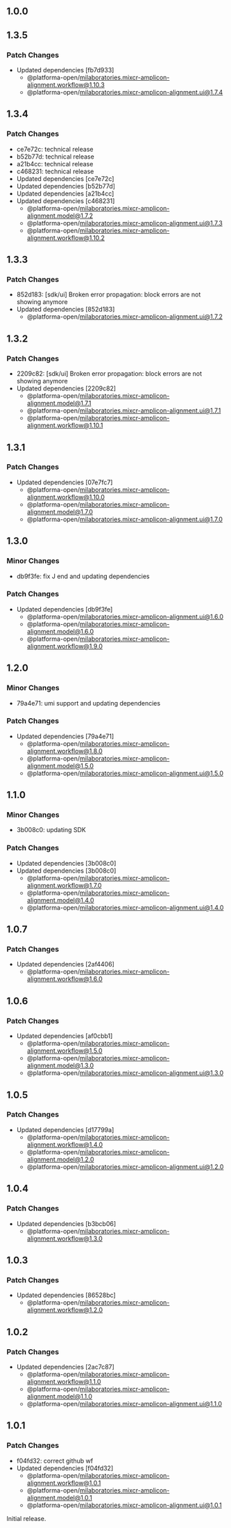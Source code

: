 ## 1.0.0

## 1.3.5

### Patch Changes

- Updated dependencies [fb7d933]
  - @platforma-open/milaboratories.mixcr-amplicon-alignment.workflow@1.10.3
  - @platforma-open/milaboratories.mixcr-amplicon-alignment.ui@1.7.4

## 1.3.4

### Patch Changes

- ce7e72c: technical release
- b52b77d: technical release
- a21b4cc: technical release
- c468231: technical release
- Updated dependencies [ce7e72c]
- Updated dependencies [b52b77d]
- Updated dependencies [a21b4cc]
- Updated dependencies [c468231]
  - @platforma-open/milaboratories.mixcr-amplicon-alignment.model@1.7.2
  - @platforma-open/milaboratories.mixcr-amplicon-alignment.ui@1.7.3
  - @platforma-open/milaboratories.mixcr-amplicon-alignment.workflow@1.10.2

## 1.3.3

### Patch Changes

- 852d183: [sdk/ui] Broken error propagation: block errors are not showing anymore
- Updated dependencies [852d183]
  - @platforma-open/milaboratories.mixcr-amplicon-alignment.ui@1.7.2

## 1.3.2

### Patch Changes

- 2209c82: [sdk/ui] Broken error propagation: block errors are not showing anymore
- Updated dependencies [2209c82]
  - @platforma-open/milaboratories.mixcr-amplicon-alignment.model@1.7.1
  - @platforma-open/milaboratories.mixcr-amplicon-alignment.ui@1.7.1
  - @platforma-open/milaboratories.mixcr-amplicon-alignment.workflow@1.10.1

## 1.3.1

### Patch Changes

- Updated dependencies [07e7fc7]
  - @platforma-open/milaboratories.mixcr-amplicon-alignment.workflow@1.10.0
  - @platforma-open/milaboratories.mixcr-amplicon-alignment.model@1.7.0
  - @platforma-open/milaboratories.mixcr-amplicon-alignment.ui@1.7.0

## 1.3.0

### Minor Changes

- db9f3fe: fix J end and updating dependencies

### Patch Changes

- Updated dependencies [db9f3fe]
  - @platforma-open/milaboratories.mixcr-amplicon-alignment.ui@1.6.0
  - @platforma-open/milaboratories.mixcr-amplicon-alignment.model@1.6.0
  - @platforma-open/milaboratories.mixcr-amplicon-alignment.workflow@1.9.0

## 1.2.0

### Minor Changes

- 79a4e71: umi support and updating dependencies

### Patch Changes

- Updated dependencies [79a4e71]
  - @platforma-open/milaboratories.mixcr-amplicon-alignment.workflow@1.8.0
  - @platforma-open/milaboratories.mixcr-amplicon-alignment.model@1.5.0
  - @platforma-open/milaboratories.mixcr-amplicon-alignment.ui@1.5.0

## 1.1.0

### Minor Changes

- 3b008c0: updating SDK

### Patch Changes

- Updated dependencies [3b008c0]
- Updated dependencies [3b008c0]
  - @platforma-open/milaboratories.mixcr-amplicon-alignment.workflow@1.7.0
  - @platforma-open/milaboratories.mixcr-amplicon-alignment.model@1.4.0
  - @platforma-open/milaboratories.mixcr-amplicon-alignment.ui@1.4.0

## 1.0.7

### Patch Changes

- Updated dependencies [2af4406]
  - @platforma-open/milaboratories.mixcr-amplicon-alignment.workflow@1.6.0

## 1.0.6

### Patch Changes

- Updated dependencies [af0cbb1]
  - @platforma-open/milaboratories.mixcr-amplicon-alignment.workflow@1.5.0
  - @platforma-open/milaboratories.mixcr-amplicon-alignment.model@1.3.0
  - @platforma-open/milaboratories.mixcr-amplicon-alignment.ui@1.3.0

## 1.0.5

### Patch Changes

- Updated dependencies [d17799a]
  - @platforma-open/milaboratories.mixcr-amplicon-alignment.workflow@1.4.0
  - @platforma-open/milaboratories.mixcr-amplicon-alignment.model@1.2.0
  - @platforma-open/milaboratories.mixcr-amplicon-alignment.ui@1.2.0

## 1.0.4

### Patch Changes

- Updated dependencies [b3bcb06]
  - @platforma-open/milaboratories.mixcr-amplicon-alignment.workflow@1.3.0

## 1.0.3

### Patch Changes

- Updated dependencies [86528bc]
  - @platforma-open/milaboratories.mixcr-amplicon-alignment.workflow@1.2.0

## 1.0.2

### Patch Changes

- Updated dependencies [2ac7c87]
  - @platforma-open/milaboratories.mixcr-amplicon-alignment.workflow@1.1.0
  - @platforma-open/milaboratories.mixcr-amplicon-alignment.model@1.1.0
  - @platforma-open/milaboratories.mixcr-amplicon-alignment.ui@1.1.0

## 1.0.1

### Patch Changes

- f04fd32: correct github wf
- Updated dependencies [f04fd32]
  - @platforma-open/milaboratories.mixcr-amplicon-alignment.workflow@1.0.1
  - @platforma-open/milaboratories.mixcr-amplicon-alignment.model@1.0.1
  - @platforma-open/milaboratories.mixcr-amplicon-alignment.ui@1.0.1

Initial release.
